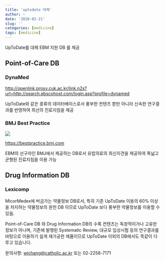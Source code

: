 ```yaml
---
title: 'uptodate 대체'
author: ~
date: '2020-02-21'
slug: ''
categories: [medicine]
tags: [medicine]
---
```


UpToDate를 대체 EBM 지원 DB 를 제공

## Point-of-Care DB

### DynaMed

<http://openlink.proxy.cuk.ac.kr/link.n2s?url=http://search.ebscohost.com/login.asp?profile=dynamed>

UpToDate와 같은 종류의 데이터베이스로서 풍부한 컨텐츠 뿐만 아니라 신속한 연구결과를 반영하여 최선의 진료지침을 제공

### BMJ Best Practice

![](bmj.png)

<https://bestpractice.bmj.com>

EBM의 선구자인 BMJ에서 제공하는 DB로서 유럽의료의 최신지견을 제공하여 폭넓고 균형된 진료지침을 이용 가능

## Drug Information DB
 
### Lexicomp 

MicorMedex에 버금가는 약물정보 DB로서, 특히 기존 UpToDate 이용의 60% 이상을 차지하는 약물정보의 원천 DB 이므로
UpToDate 보다 풍부한 약물정보를 이용할 수 있음.

Point-of-Care DB 와 Drug Information DB의 수록 컨텐츠는 독창적이거나 고유한 정보가 아니며,
기존에 발행된 Systematic Review, 대규모 임상시험 등의 연구결과를 바탕으로 이용하기 쉽게 재가공한 제품이므로
UpToDate 이외의 DB에서도 똑같이 다루고 있습니다.

문의사항: wjchang@catholic.ac.kr 또는 02-2258-7171
